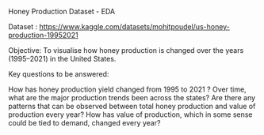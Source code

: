 Honey Production Dataset - EDA

Dataset : https://www.kaggle.com/datasets/mohitpoudel/us-honey-production-19952021

Objective:
To visualise how honey production is changed over the years (1995–2021) in the United States.

Key questions to be answered:

How has honey production yield changed from 1995 to 2021 ?
Over time, what are the major production trends been across the states?
Are there any patterns that can be observed between total honey production and value of production every year? How has value of production, which in some sense could be tied to demand, changed every year?
